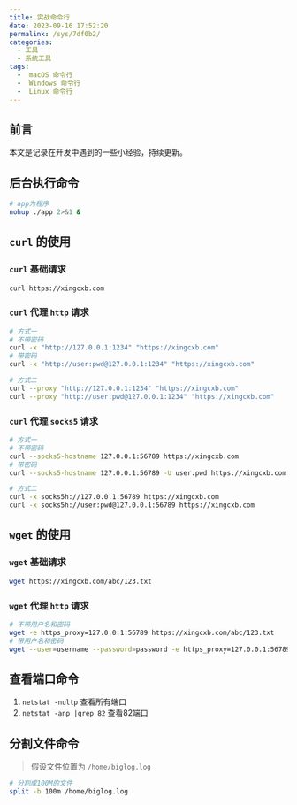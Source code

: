```yaml
---
title: 实战命令行
date: 2023-09-16 17:52:20
permalink: /sys/7df0b2/
categories:
  - 工具
  - 系统工具
tags:
  -  macOS 命令行
  -  Windows 命令行
  -  Linux 命令行
---
```


## 前言

本文是记录在开发中遇到的一些小经验，持续更新。

<!-- more -->

<InArticleAdsense
    data-ad-client="ca-pub-1725717718088510"
    data-ad-slot="7426219401">
</InArticleAdsense>

## 后台执行命令

``` bash
# app为程序
nohup ./app 2>&1 &
```

## `curl` 的使用

### `curl` 基础请求

``` bash
curl https://xingcxb.com
```

### `curl` 代理 `http` 请求

``` bash
# 方式一
# 不带密码
curl -x "http://127.0.0.1:1234" "https://xingcxb.com"
# 带密码
curl -x "http://user:pwd@127.0.0.1:1234" "https://xingcxb.com"

# 方式二
curl --proxy "http://127.0.0.1:1234" "https://xingcxb.com"
curl --proxy "http://user:pwd@127.0.0.1:1234" "https://xingcxb.com"
```

### `curl` 代理 `socks5` 请求

``` bash
# 方式一
# 不带密码
curl --socks5-hostname 127.0.0.1:56789 https://xingcxb.com
# 带密码
curl --socks5-hostname 127.0.0.1:56789 -U user:pwd https://xingcxb.com

# 方式二
curl -x socks5h://127.0.0.1:56789 https://xingcxb.com
curl -x socks5h://user:pwd@127.0.0.1:56789 https://xingcxb.com
```

## `wget` 的使用

### `wget` 基础请求

``` bash
wget https://xingcxb.com/abc/123.txt
```

### `wget` 代理 `http` 请求

``` bash
# 不带用户名和密码
wget -e https_proxy=127.0.0.1:56789 https://xingcxb.com/abc/123.txt
# 带用户名和密码
wget --user=username --password=password -e https_proxy=127.0.0.1:56789 "https://xingcxb.com/abc/123.txt"
```

## 查看端口命令

1. `netstat -nultp` 查看所有端口
2. `netstat -anp |grep 82` 查看82端口

## 分割文件命令

> 假设文件位置为 `/home/biglog.log`

``` bash
# 分割成100M的文件
split -b 100m /home/biglog.log
```
